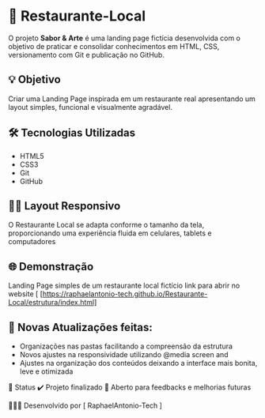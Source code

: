 # 🍜 Restaurante-Local

O projeto **Sabor & Arte**  é uma landing page fictícia desenvolvida com o objetivo de praticar e consolidar conhecimentos em HTML, CSS, versionamento com Git e publicação no GitHub.

## 💡 Objetivo

Criar uma Landing Page inspirada em um restaurante real apresentando um layout simples, funcional e visualmente agradável.

## 🛠️ Tecnologias Utilizadas

- HTML5
- CSS3
- Git
- GitHub

## 🤳🏽 Layout Responsivo

O Restaurante Local se adapta conforme o tamanho da tela, proporcionando uma experiência fluida em celulares, tablets e computadores

## 🌐 Demonstração

Landing Page simples de um restaurante local fictício
link para abrir no website [ [https://raphaelantonio-tech.github.io/Restaurante-Local/estrutura/index.html]

## 📌 Novas Atualizações feitas:

- Organizações nas pastas facilitando a compreensão da estrutura
- Novos ajustes na responsividade utilizando @media screen and
- Ajustes na organização dos conteúdos deixando a interface mais bonita, leve e otimizada

📌 Status
✔️ Projeto finalizado 
📁 Aberto para feedbacks e melhorias futuras

👨🏽‍💻 Desenvolvido por [ RaphaelAntonio-Tech ]
